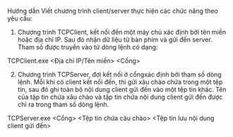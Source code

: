 Hướng dẫn
Viết chương trình client/server thực hiện các chức năng theo yêu cầu:


1. Chương trình TCPClient, kết nối đến một máy chủ xác định bởi tên miền hoặc địa chỉ IP. 
Sau đó nhận dữ liệu từ bàn phím và gửi đến server. 
Tham số được truyền vào từ dòng lệnh có dạng:

TCPClient.exe <Địa chỉ IP/Tên miền> <Cổng>

2. Chương trình TCPServer, đợi kết nối ở cổngxác định bởi tham số dòng lệnh.
 Mỗi khi có client kết nối đến, thì gửi xâu chào chứa trong một tệp tin, sau đó ghi toàn bộ nội dung client gửi đến vào một tệp tin khác. 
 Tên của tập tin chứa xâu chào và tập tin chứa nội dung client gửi đến được chỉ ra trong tham số dòng lệnh.

TCPServer.exe <Cổng> <Tệp tin chứa câu chào> <Tệp tin lưu nội dung client gửi đến>